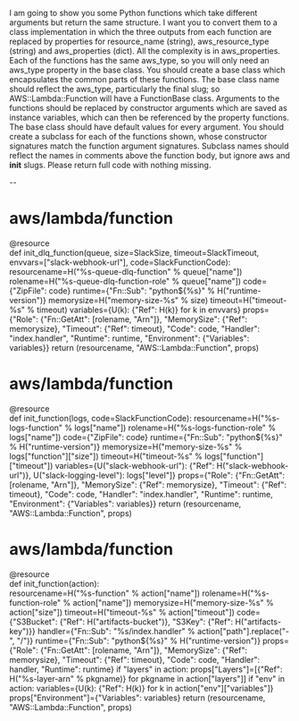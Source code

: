I am going to show you some Python functions which take different arguments but return the same structure. I want you to convert them to a class implementation in which the three outputs from each function are replaced by properties for resource_name (string), aws_resource_type (string) and aws_properties (dict). All the complexity is in aws_properties. Each of the functions has the same aws_type, so you will only need an aws_type property in the base class. You should create a base class which encapsulates the common parts of these functions. The base class name should reflect the aws_type, particularly the final slug; so AWS::Lambda::Function will have a FunctionBase class. Arguments to the functions should be replaced by constructor arguments which are saved as instance variables, which can then be referenced by the property functions. The base class should have default values for every argument. You should create a subclass for each of the functions shown, whose constructor signatures match the function argument signatures. Subclass names should reflect the names in comments above the function body, but ignore aws and __init__ slugs. Please return full code with nothing missing.

--

# aws/lambda/function

@resource            
def init_dlq_function(queue,
                      size=SlackSize,
                      timeout=SlackTimeout,
                      envvars=["slack-webhook-url"],
                      code=SlackFunctionCode):
    resourcename=H("%s-queue-dlq-function" % queue["name"])
    rolename=H("%s-queue-dlq-function-role" % queue["name"])
    code={"ZipFile": code}
    runtime={"Fn::Sub": "python${%s}" % H("runtime-version")}
    memorysize=H("memory-size-%s" % size)
    timeout=H("timeout-%s" % timeout)
    variables={U(k): {"Ref": H(k)}
               for k in envvars}
    props={"Role": {"Fn::GetAtt": [rolename, "Arn"]},
           "MemorySize": {"Ref": memorysize},
           "Timeout": {"Ref": timeout},
           "Code": code,
           "Handler": "index.handler",
           "Runtime": runtime,
           "Environment": {"Variables": variables}}
    return (resourcename, 
            "AWS::Lambda::Function",
            props)

# aws/lambda/function

@resource            
def init_function(logs,
                  code=SlackFunctionCode):
    resourcename=H("%s-logs-function" % logs["name"])
    rolename=H("%s-logs-function-role" % logs["name"])
    code={"ZipFile": code}
    runtime={"Fn::Sub": "python${%s}" % H("runtime-version")}
    memorysize=H("memory-size-%s" % logs["function"]["size"])
    timeout=H("timeout-%s" % logs["function"]["timeout"])
    variables={U("slack-webhook-url"): {"Ref": H("slack-webhook-url")},
               U("slack-logging-level"): logs["level"]}
    props={"Role": {"Fn::GetAtt": [rolename, "Arn"]},
           "MemorySize": {"Ref": memorysize},
           "Timeout": {"Ref": timeout},
           "Code": code,
           "Handler": "index.handler",
           "Runtime": runtime,
           "Environment": {"Variables": variables}}
    return (resourcename, 
            "AWS::Lambda::Function",
            props)

# aws/lambda/function

@resource            
def init_function(action):    
    resourcename=H("%s-function" % action["name"])
    rolename=H("%s-function-role" % action["name"])
    memorysize=H("memory-size-%s" % action["size"])
    timeout=H("timeout-%s" % action["timeout"])
    code={"S3Bucket": {"Ref": H("artifacts-bucket")},
          "S3Key": {"Ref": H("artifacts-key")}}
    handler={"Fn::Sub": "%s/index.handler" % action["path"].replace("-", "/")}
    runtime={"Fn::Sub": "python${%s}" % H("runtime-version")}
    props={"Role": {"Fn::GetAtt": [rolename, "Arn"]},
           "MemorySize": {"Ref": memorysize},
           "Timeout": {"Ref": timeout},
           "Code": code,
           "Handler": handler,
           "Runtime": runtime}
    if "layers" in action:
        props["Layers"]=[{"Ref": H("%s-layer-arn" % pkgname)}
                         for pkgname in action["layers"]]
    if "env" in action:
        variables={U(k): {"Ref": H(k)}
                   for k in action["env"]["variables"]}
        props["Environment"]={"Variables": variables}
    return (resourcename, 
            "AWS::Lambda::Function",
            props)
